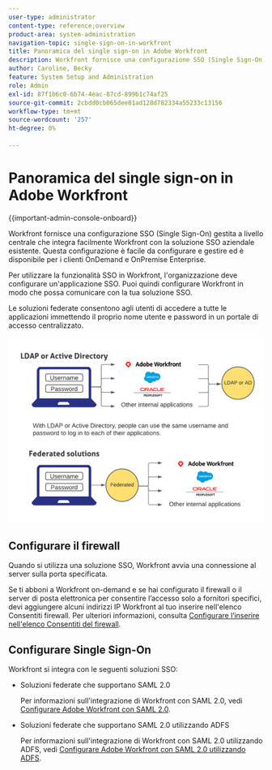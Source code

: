 ```yaml
---
user-type: administrator
content-type: reference;overview
product-area: system-administration
navigation-topic: single-sign-on-in-workfront
title: Panoramica del single sign-on in Adobe Workfront
description: Workfront fornisce una configurazione SSO (Single Sign-On) gestita a livello centrale che integra facilmente Workfront con la soluzione SSO aziendale esistente. Questa configurazione è facile da configurare e gestire ed è disponibile per i clienti OnDemand e OnPremise Enterprise.
author: Caroline, Becky
feature: System Setup and Administration
role: Admin
exl-id: 87f1b6c0-6b74-4eac-87cd-899b1c74af25
source-git-commit: 2cbdd0cb065dee01ad128d782334a55233c13156
workflow-type: tm+mt
source-wordcount: '257'
ht-degree: 0%

---
```


# Panoramica del single sign-on in Adobe Workfront

{{important-admin-console-onboard}}


Workfront fornisce una configurazione SSO (Single Sign-On) gestita a livello centrale che integra facilmente Workfront con la soluzione SSO aziendale esistente. Questa configurazione è facile da configurare e gestire ed è disponibile per i clienti OnDemand e OnPremise Enterprise.

Per utilizzare la funzionalità SSO in Workfront, l&#39;organizzazione deve configurare un&#39;applicazione SSO. Puoi quindi configurare Workfront in modo che possa comunicare con la tua soluzione SSO.

Le soluzioni federate consentono agli utenti di accedere a tutte le applicazioni immettendo il proprio nome utente e password in un portale di accesso centralizzato.

![](assets/overview-sso-wf.png)


## Configurare il firewall

Quando si utilizza una soluzione SSO, Workfront avvia una connessione al server sulla porta specificata.

Se ti abboni a Workfront on-demand e se hai configurato il firewall o il server di posta elettronica per consentire l’accesso solo a fornitori specifici, devi aggiungere alcuni indirizzi IP Workfront al tuo inserire nell&#39;elenco Consentiti firewall. Per ulteriori informazioni, consulta [Configurare l’inserire nell&#39;elenco Consentiti del firewall](../../../administration-and-setup/get-started-wf-administration/configure-your-firewall.md).

## Configurare Single Sign-On

Workfront si integra con le seguenti soluzioni SSO:

* Soluzioni federate che supportano SAML 2.0

   Per informazioni sull&#39;integrazione di Workfront con SAML 2.0, vedi [Configurare Adobe Workfront con SAML 2.0](../../../administration-and-setup/add-users/single-sign-on/configure-workfront-saml-2.md).

* Soluzioni federate che supportano SAML 2.0 utilizzando ADFS

   Per informazioni sull&#39;integrazione di Workfront con SAML 2.0 utilizzando ADFS, vedi [Configurare Adobe Workfront con SAML 2.0 utilizzando ADFS](../../../administration-and-setup/add-users/single-sign-on/configure-workfront-saml-2-adfs.md).
